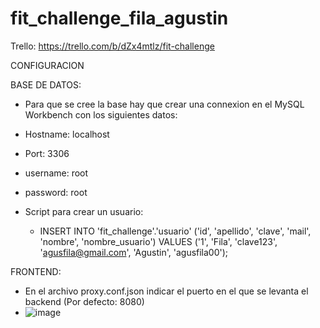 # fit_challenge_fila_agustin
Trello: https://trello.com/b/dZx4mtlz/fit-challenge

CONFIGURACION

BASE DE DATOS:
 - Para que se cree la base hay que crear una connexion en el MySQL Workbench con los siguientes datos: 
  -   Hostname: localhost
  -   Port: 3306
  -   username: root
  -   password: root

- Script para crear un usuario: 
  - INSERT INTO 'fit_challenge'.'usuario' ('id', 'apellido', 'clave', 'mail', 'nombre', 'nombre_usuario') VALUES ('1', 'Fila', 'clave123', 'agusfila@gmail.com',    'Agustin', 'agusfila00');

FRONTEND:
  - En el archivo proxy.conf.json indicar el puerto en el que se levanta el backend (Por defecto: 8080)
  - ![image](https://user-images.githubusercontent.com/62355006/154134814-3692c369-a5a1-4706-a7f3-2ad342fa8a14.png)

